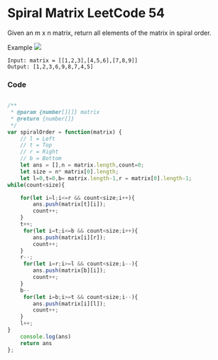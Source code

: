 # Spiral Matrix  LeetCode 54

Given an m x n matrix, return all elements of the matrix in spiral order.
  
Example
<img src="https://assets.leetcode.com/uploads/2020/11/13/spiral1.jpg" />
```
Input: matrix = [[1,2,3],[4,5,6],[7,8,9]]
Output: [1,2,3,6,9,8,7,4,5]
```

### Code 

```Javascript 

/**
 * @param {number[][]} matrix
 * @return {number[]}
 */
var spiralOrder = function(matrix) {
    // l = Left
    // t = Top
    // r = Right
    // b = Bottom
    let ans = [],n = matrix.length,count=0;
    let size = n* matrix[0].length;
    let l=0,t=0,b= matrix.length-1,r = matrix[0].length-1;
while(count<size){

    for(let i=l;i<=r && count<size;i++){
        ans.push(matrix[t][i]);
        count++;
    }
    t++;
     for(let i=t;i<=b && count<size;i++){
        ans.push(matrix[i][r]);
        count++;
    }
    r--;
     for(let i=r;i>=l && count<size;i--){
        ans.push(matrix[b][i]);
        count++;
    }
    b--
     for(let i=b;i>=t && count<size;i--){
        ans.push(matrix[i][l]);
        count++;
    }
    l++;
}
    console.log(ans)
    return ans
};


```
